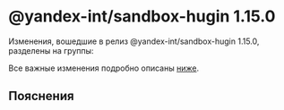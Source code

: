 # @yandex-int/sandbox-hugin 1.15.0

<!-- ЧЕЛОВЕЧЕСКОЕ ВСТУПЛЕНИЕ -->

Изменения, вошедшие в релиз @yandex-int/sandbox-hugin 1.15.0, разделены на группы:

Все важные изменения подробно описаны [ниже](#Пояснения).

## Пояснения

